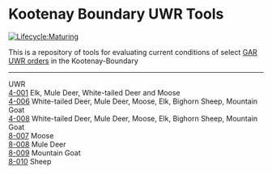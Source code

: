 # Kootenay Boundary UWR Tools
[![Lifecycle:Maturing](https://img.shields.io/badge/Lifecycle-Maturing-007EC6)](<Redirect-URL>)


This is a repository of tools for evaluating current conditions of select [GAR UWR orders](https://www.env.gov.bc.ca/wld/frpa/uwr/approved_uwr.html) in the Kootenay-Boundary 
 
---

UWR  
[4-001](https://www.env.gov.bc.ca/wld/documents/uwr/ord_amend_u-4-001_2020.pdf)   Elk, Mule Deer, White-tailed Deer and Moose  
[4-006](https://www.env.gov.bc.ca/wld/documents/uwr/uwr_u4_006.pdf)   White-tailed Deer, Mule Deer, Moose, Elk, Bighorn Sheep, Mountain Goat  
[4-008](https://www.env.gov.bc.ca/wld/documents/uwr/uwr_u4_008.pdf)	White-tailed Deer, Mule Deer, Moose, Elk, Bighorn Sheep, Mountain Goat  
[8-007](https://www.env.gov.bc.ca/wld/documents/uwr/U-8-007_ord.pdf)   Moose  
[8-008](https://www.env.gov.bc.ca/wld/documents/uwr/U-8-008_ord.pdf)   Mule Deer  
[8-009](https://www.env.gov.bc.ca/wld/documents/uwr/U-8-009_ord.pdf)   Mountain Goat  
[8-010](https://www.env.gov.bc.ca/wld/documents/uwr/U-8-010_ord.pdf)   Sheep  

